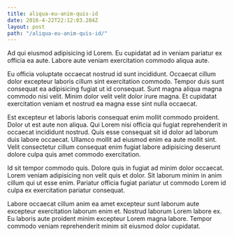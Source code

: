 ```yaml
---
title: aliqua-eu-anim-quis-id
date: 2016-4-22T22:12:03.284Z
layout: post
path: "/aliqua-eu-anim-quis-id/"
---
```


Ad qui eiusmod adipisicing id Lorem. Eu cupidatat ad in veniam pariatur ex officia ea aute. Labore aute veniam exercitation commodo aliqua aute.

Eu officia voluptate occaecat nostrud id sunt incididunt. Occaecat cillum dolor excepteur laboris cillum sint exercitation commodo. Tempor duis sunt consequat ea adipisicing fugiat ut id consequat. Sunt magna aliqua magna commodo nisi velit. Minim dolor velit velit dolor irure magna. Et cupidatat exercitation veniam et nostrud ea magna esse sint nulla occaecat.

Est excepteur et laboris laboris consequat enim mollit commodo proident. Dolor ut est aute non aliqua. Qui Lorem nisi officia qui fugiat reprehenderit in occaecat incididunt nostrud. Quis esse consequat sit id dolor ad laborum duis labore occaecat. Ullamco mollit ad eiusmod enim ea aute mollit sint. Velit consectetur cillum consequat enim fugiat labore adipisicing deserunt dolore culpa quis amet commodo exercitation.

Id sit tempor commodo quis. Dolore quis in fugiat ad minim dolor occaecat. Lorem veniam adipisicing non velit quis et dolor. Sit laborum minim in anim cillum qui ut esse enim. Pariatur officia fugiat pariatur ut commodo Lorem id culpa ex exercitation pariatur consequat.

Labore occaecat cillum anim ea amet excepteur sunt laborum aute excepteur exercitation laborum enim et. Nostrud laborum Lorem labore ex. Eu laboris aute proident minim excepteur Lorem magna labore. Tempor commodo veniam reprehenderit minim sit eiusmod dolor cupidatat.